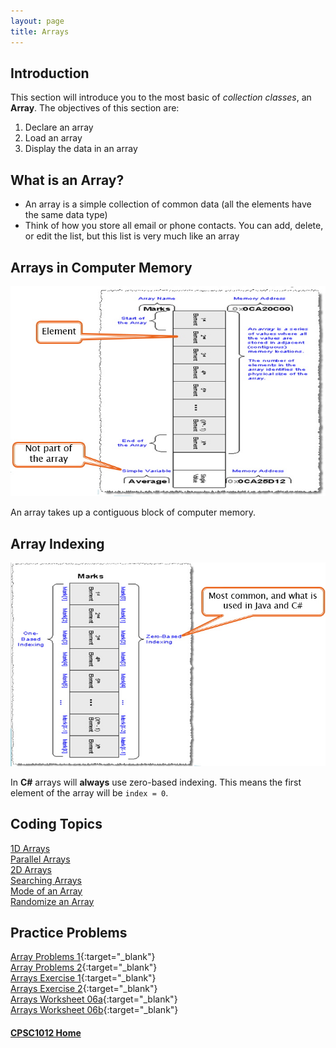 ```yaml
---
layout: page
title: Arrays
---
```

## Introduction
This section will introduce you to the most basic of _collection classes_, an **Array**. The objectives of this section are:
1. Declare an array
2. Load an array
3. Display the data in an array

## What is an Array?
* An array is a simple collection of common data (all the elements have the same data type)
* Think of how you store all email or phone contacts. You can add, delete, or edit the list, but this list is very much like an array

## Arrays in Computer Memory
![array-in-memory](files/array-in-memory.jpg)

An array takes up a contiguous block of computer memory.

## Array Indexing
![array-indexing](files/array-indexing.jpg)

In **C#** arrays will **always** use zero-based indexing. This means the first element of the array will be `index = 0`.

## Coding Topics
[1D Arrays](1d-array.md)<br>
[Parallel Arrays](parallel.md)<br>
[2D Arrays](2d-array.md)<br>
[Searching Arrays](searching-arrays.md)<br>
[Mode of an Array](array-mode.md)<br>
[Randomize an Array](randomize.md)

## Practice Problems
[Array Problems 1](files/array-problems-1.pdf){:target="_blank"}<br>
[Array Problems 2](files/array-problems-2.pdf){:target="_blank"}<br>
[Arrays Exercise 1](files/arrays-exercise-1.pdf){:target="_blank"}<br>
[Arrays Exercise 2](files/arrays-exercise-2.pdf){:target="_blank"}<br>
[Arrays Worksheet 06a](files/arrays-worksheet-06a.pdf){:target="_blank"}<br>
[Arrays Worksheet 06b](files/arrays-worksheet-06b.pdf){:target="_blank"}
#### [CPSC1012 Home](../)

